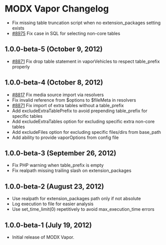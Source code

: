 # MODX Vapor Changelog

- Fix missing table truncation script when no extension_packages setting exists
- [#8975](http://tracker.modx.com/issues/8975) Fix case in SQL for selecting non-core tables

## 1.0.0-beta-5 (October 9, 2012)

- [#8871](http://tracker.modx.com/issues/8871) Fix drop table statement in vaporVehicles to respect table_prefix properly

## 1.0.0-beta-4 (October 8, 2012)

- [#8817](http://tracker.modx.com/issues/8817) Fix media source import via resolvers
- Fix invalid reference from $options to $fileMeta in resolvers
- [#8871](http://tracker.modx.com/issues/8871) Fix import of extra tables without a table_prefix
- Add excludeExtraTablePrefix to avoid prepending table_prefix for specific tables
- Add excludeExtraTables option for excluding specific extra non-core tables
- Add excludeFiles option for excluding specific files/dirs from base_path
- Add ability to provide vaporOptions from config file

## 1.0.0-beta-3 (September 26, 2012)

- Fix PHP warning when table_prefix is empty
- Fix realpath missing trailing slash on extension_packages

## 1.0.0-beta-2 (August 23, 2012)

- Use realpath for extension_packages path only if not absolute
- Log execution to file for easier analysis
- Use set_time_limit(0) repetitively to avoid max_execution_time errors

## 1.0.0-beta-1 (July 19, 2012)

- Initial release of MODX Vapor.